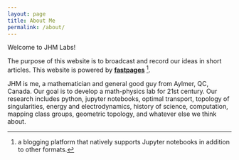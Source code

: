 ```yaml
---
layout: page
title: About Me
permalink: /about/
---
```


Welcome to JHM Labs!

The purpose of this website is to broadcast and record our ideas in short articles. This website is powered by **[fastpages](https://github.com/fastai/fastpages)** [^1]. 

JHM is me, a mathematician and general good guy from Aylmer, QC, Canada. 
Our goal is to develop a math-physics lab for 21st century.
Our research includes python, jupyter notebooks, optimal transport, topology of singularities, energy and electrodynamics, history of science, computation, mapping class groups, geometric topology, and whatever else we think about.


[^1]:a blogging platform that natively supports Jupyter notebooks in addition to other formats.
